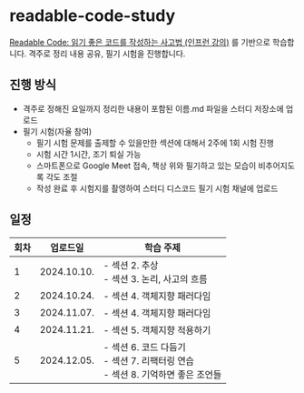 # readable-code-study
[Readable Code: 읽기 좋은 코드를 작성하는 사고법 (인프런 강의)](https://www.inflearn.com/course/readable-code-%EC%9D%BD%EA%B8%B0%EC%A2%8B%EC%9D%80%EC%BD%94%EB%93%9C-%EC%9E%91%EC%84%B1%EC%82%AC%EA%B3%A0%EB%B2%95) 를 기반으로 학습합니다. 격주로 정리 내용 공유, 필기 시험을 진행합니다.


## 진행 방식
- 격주로 정해진 요일까지 정리한 내용이 포함된 이름.md 파일을 스터디 저장소에 업로드
- 필기 시험(자율 참여)
  - 필기 시험 문제를 출제할 수 있을만한 섹션에 대해서 2주에 1회 시험 진행
  - 시험 시간 1시간, 조기 퇴실 가능
  - 스마트폰으로 Google Meet 접속, 책상 위와 필기하고 있는 모습이 비추어지도록 각도 조절
  - 작성 완료 후 시험지를 촬영하여 스터디 디스코드 필기 시험 채널에 업로드


## 일정
| 회차 | 업로드일 | 학습 주제 |
| --- | --- | --- |
| 1 | 2024.10.10. | - 섹션 2. 추상 </br> - 섹션 3. 논리, 사고의 흐름 |
| 2 | 2024.10.24. | - 섹션 4. 객체지향 패러다임 |
| 3 | 2024.11.07. | - 섹션 4. 객체지향 패러다임 |
| 4 | 2024.11.21. | - 섹션 5. 객체지향 적용하기 |
| 5 | 2024.12.05. | - 섹션 6. 코드 다듬기 </br> - 섹션 7. 리팩터링 연습 </br> - 섹션 8. 기억하면 좋은 조언들 |
